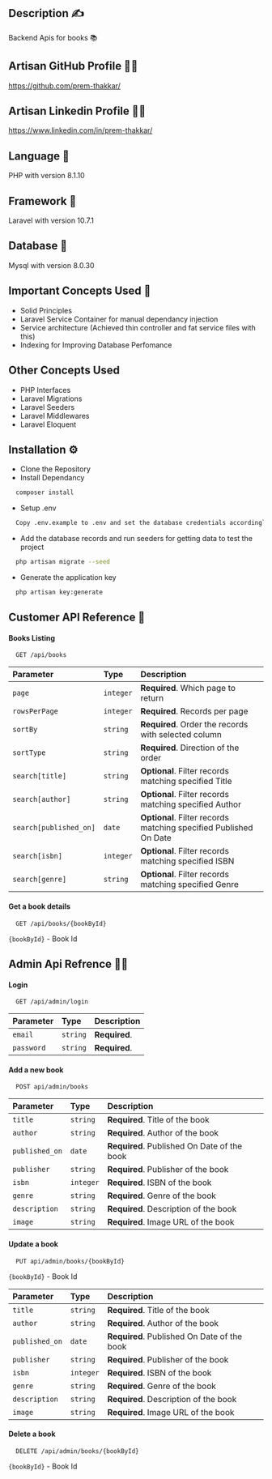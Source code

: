 
## Description ✍️

Backend Apis for books 📚


## Artisan GitHub Profile 👨‍💻

https://github.com/prem-thakkar/

## Artisan Linkedin Profile 👨‍💬
https://www.linkedin.com/in/prem-thakkar/

## Language 🔨

PHP with version 8.1.10
## Framework 🔨

Laravel with version 10.7.1
## Database 💾
 
Mysql with version 8.0.30
## Important Concepts Used 🚀

* Solid Principles
* Laravel Service Container for manual dependancy injection
* Service architecture (Achieved thin controller and fat service files with this)
* Indexing for Improving Database Perfomance 
## Other Concepts Used

* PHP Interfaces  
* Laravel Migrations 
* Laravel Seeders 
* Laravel Middlewares 
* Laravel Eloquent 
## Installation ⚙️

* Clone the Repository
* Install Dependancy
```bash
  composer install
```
* Setup .env
```bash
  Copy .env.example to .env and set the database credentials accordingly
```
* Add the database records and run seeders for getting data to test the project 
```bash
  php artisan migrate --seed
```

* Generate the application key

```bash
  php artisan key:generate
```

## Customer API Reference 👨

#### Books Listing

```http
  GET /api/books
```

| Parameter | Type     | Description                       |
| :-------- | :------- | :-------------------------------- |
| `page`      | `integer` | **Required**. Which page to return |
| `rowsPerPage`      | `integer` | **Required**. Records per page |
| `sortBy`      | `string` | **Required**. Order the records with selected column |
| `sortType`      | `string` | **Required**. Direction of the order |
| `search[title]`      | `string` | **Optional**. Filter records matching specified Title |
| `search[author]`      | `string` | **Optional**. Filter records matching specified Author |
| `search[published_on]`      | `date` | **Optional**. Filter records matching specified Published On Date|
| `search[isbn]`      | `integer` | **Optional**. Filter records matching specified ISBN |
| `search[genre]`      | `string` | **Optional**. Filter records matching specified Genre |

#### Get a book details

```http
  GET /api/books/{bookById}
```
```{bookById}``` - Book Id 
## Admin Api Refrence 👨‍✈️

#### Login

```http
  GET /api/admin/login
```

| Parameter | Type     | Description                |
| :-------- | :------- | :------------------------- |
| `email` | `string` | **Required**. |
| `password` | `string` | **Required**. |



#### Add a new book

```http
  POST api/admin/books
```

| Parameter | Type     | Description                       |
| :-------- | :------- | :-------------------------------- |
| `title`      | `string` | **Required**. Title of the book |
| `author`      | `string` | **Required**. Author of the book |
| `published_on`      | `date` | **Required**.  Published On Date of the book|
| `publisher`      | `string` | **Required**.  Publisher of the book|
| `isbn`      | `integer` | **Required**. ISBN of the book |
| `genre`      | `string` | **Required**. Genre of the book |
| `description`      | `string` | **Required**. Description of the book |
| `image`      | `string` | **Required**. Image URL of the book |

#### Update a book

```http
  PUT api/admin/books/{bookById}
```
```{bookById}``` - Book Id

| Parameter | Type     | Description                       |
| :-------- | :------- | :-------------------------------- |
| `title`      | `string` | **Required**. Title of the book |
| `author`      | `string` | **Required**. Author of the book |
| `published_on`      | `date` | **Required**.  Published On Date of the book|
| `publisher`      | `string` | **Required**.  Publisher of the book|
| `isbn`      | `integer` | **Required**. ISBN of the book |
| `genre`      | `string` | **Required**. Genre of the book |
| `description`      | `string` | **Required**. Description of the book |
| `image`      | `string` | **Required**. Image URL of the book |

#### Delete a book

```http
  DELETE /api/admin/books/{bookById}
```
```{bookById}``` - Book Id
